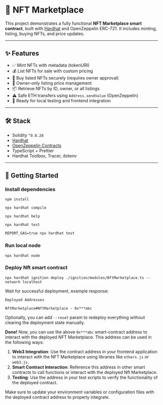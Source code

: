 # 🧾 NFT Marketplace

This project demonstrates a fully functional **NFT Marketplace smart contract**, built with [Hardhat](https://hardhat.org/) and OpenZeppelin ERC-721.
It includes minting, listing, buying NFTs, and price updates.

---

## ✨ Features

- ✅ Mint NFTs with metadata (tokenURI)
- 💰 List NFTs for sale with custom pricing
- 🛒 Buy listed NFTs securely (requires owner approval)
- 🔐 Owner-only listing price management
- 📦 Retrieve NFTs by ID, owner, or all listings
- ⚠️ Safe ETH transfers using `Address.sendValue` (OpenZeppelin)
- 🧪 Ready for local testing and frontend integration

---

## 🛠 Stack

- Solidity `^0.8.28`
- [Hardhat](https://hardhat.org/)
- [OpenZeppelin Contracts](https://github.com/OpenZeppelin/openzeppelin-contracts)
- TypeScript + Prettier
- Hardhat Toolbox, Tracer, dotenv

---

## 🚀 Getting Started

### Install dependencies

```shell
npm install

npx hardhat compile 

npx hardhat help

npx hardhat test

REPORT_GAS=true npx hardhat test
```

### Run local node

```shell
npx hardhat node
```

### Deploy Nft smart contract

```shell
npx hardhat ignition deploy ./ignition/modules/NftMarketplace.ts --network localhost
```

Wait for successful deployment, example response:

```plaintext
Deployed Addresses

NftMarketplace#NftMarketplace - 0x***abc
```

Optionally, you can add `--reset` param to redeploy everything without clearing the deployment state manually.

**Done!** Now, you can use the above `0x***abc` smart-contract address to interact with the deployed NFT Marketplace. This address can be used in the following ways:

1. **Web3 Integration**: Use the contract address in your frontend application to interact with the NFT Marketplace using libraries like `ethers.js` or `web3.js`.
2. **Smart Contract Interaction**: Reference this address in other smart contracts to call functions or interact with the deployed Nft Marketplace.
3. **Testing**: Use the address in your test scripts to verify the functionality of the deployed contract.

Make sure to update your environment variables or configuration files with the deployed contract address to properly integrate.
